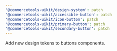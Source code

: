 ```yaml
---
'@commercetools-uikit/design-system': patch
'@commercetools-uikit/accessible-button': patch
'@commercetools-uikit/icon-button': patch
'@commercetools-uikit/primary-button': patch
'@commercetools-uikit/secondary-button': patch
---
```


Add new design tokens to buttons components.
